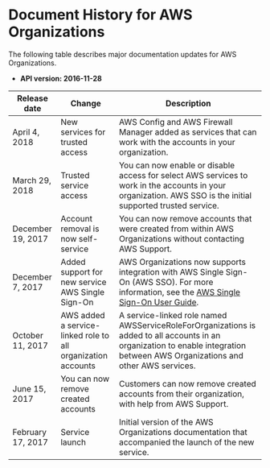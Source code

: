 # Document History for AWS Organizations<a name="document-history"></a>

The following table describes major documentation updates for AWS Organizations\.
+ **API version: 2016\-11\-28**


| Release date | Change | Description | 
| --- | --- | --- | 
| April 4, 2018 | New services for trusted access | AWS Config and AWS Firewall Manager added as services that can work with the accounts in your organization\. | 
| March 29, 2018 | Trusted service access | You can now enable or disable access for select AWS services to work in the accounts in your organization\. AWS SSO is the initial supported trusted service\. | 
| December 19, 2017 | Account removal is now self\-service | You can now remove accounts that were created from within AWS Organizations without contacting AWS Support\. | 
| December 7, 2017 | Added support for new service AWS Single Sign\-On | AWS Organizations now supports integration with AWS Single Sign\-On \(AWS SSO\)\. For more information, see the [AWS Single Sign\-On User Guide](http://docs.aws.amazon.com/singlesignon/latest/userguide/)\. | 
| October 11, 2017 | AWS added a service\-linked role to all organization accounts | A service\-linked role named AWSServiceRoleForOrganizations is added to all accounts in an organization to enable integration between AWS Organizations and other AWS services\. | 
| June 15, 2017 | You can now remove created accounts | Customers can now remove created accounts from their organization, with help from AWS Support\. | 
| February 17, 2017 | Service launch | Initial version of the AWS Organizations documentation that accompanied the launch of the new service\. | 